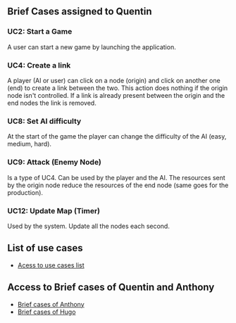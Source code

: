 ## Brief Cases assigned to Quentin

### UC2: Start a Game
A user can start a new game by launching the application.

### UC4: Create a link
A player (AI or user) can click on a node (origin) and click on another one (end) to create a link between the two.
This action does nothing if the origin node isn't controlled.
If a link is already present between the origin and the end nodes the link is removed.

### UC8: Set AI difficulty
At the start of the game the player can change the difficulty of the AI (easy, medium, hard).

### UC9: Attack (Enemy Node)
Is a type of UC4. Can be used by the player and the AI.
The resources sent by the origin node reduce the resources of the end node (same goes for the production).

### UC12: Update Map (Timer)
Used by the system. Update all the nodes each second.

## List of use cases
* [Acess to use cases list][L]

## Access to Brief cases of Quentin and Anthony
* [Brief cases of Anthony][A]
* [Brief cases of Hugo][H]

[A]:BriefCasesAnthony.md
[H]:BriefCasesHugo.md
[L]:userCase.md
